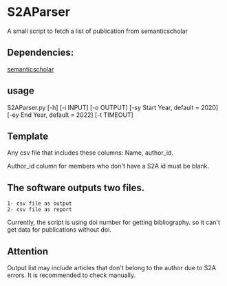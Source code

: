 # S2AParser
A small script to fetch a list of publication from semanticscholar

## Dependencies:
[semanticscholar](https://pypi.org/project/semanticscholar/)


## usage
S2AParser.py [-h] [-i INPUT] [-o OUTPUT]
                    [-sy Start Year, default = 2020]
                    [-ey End Year, default = 2022] [-t TIMEOUT]



## Template
Any csv file that includes these columns: Name, author_id. 

Author_id column for members who don't have a S2A id must be blank.

## The software outputs two files. 
	1- csv file as output
	2- csv file as report 

Currently, the script is using doi number for getting bibliography. so it can't get data for publications without doi.

## Attention
Output list may include articles that don't belong to the author due to S2A errors. It is recommended to check manually.
